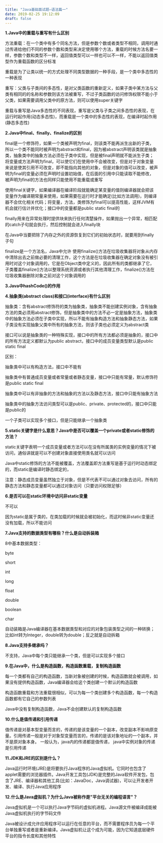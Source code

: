 ```yaml
---
title: "Java基础面试题—语法篇一"
date: 2019-02-25 19:12:09
draft: false
---
```

**1.Java中的重载与重写有什么区别**

方法重载：在一个类中有多个同名方法，但是参数个数或者类型不相同，调用时通过传递给他们不同的参数个数和类型来决定使用哪个方法，重载的时候方法名要一样，参数个数和类型不一样，返回值类型可以一样也可以不一样，不能以返回值类型作为重载函数的区分标准

重载是为了让类以统一的方式处理不同类型数据的一种手段，是一个类中多态性的一种表现

重写：父类与子类间的多态性，是对父类函数的重新定义，如果子类中某方法与父类有相同的的名称和参数则该方法被重写，不过子类函数的访问修饰权限不能小于父类，如果需要调用父类中的原方法，则可以使用super关键字

重载与重写是Java多态性的不同表现，重写是父类与子类之间多态性的表现，在运行时起作用(动态多态性)，而重载是一个类中的多态性的表现，在编译时起作用(静态多态性)

**2.Java中final、finally、finalize的区别**

final是一个修饰符，如果一个类被声明为final，则该类不能再派生出新的子类，所以一个类不能同时被声明为abstract和final，因为被abstract声明该类就是抽象类，抽象类中的抽象方法必须在子类中实现，但是被final声明就不能派生子类；将变量或方法声明为final，可以使它们在使用中不会被改变，但是对于对象变量来说是使其引用不可改变，即不能指向其他的对象，但是对象的值可以改变，被声明为final的变量必须在声明时设置初始值，在后面的引用中只能读取不能修改，被声明为final的方法也同样只能使用不能重载或重写

使用final关键字，如果编译器在编译阶段就能确定某变量的值则编译器就会把该变量作为编译期常量来使用，如果需要在运行时才能确定(比如方法调用)，则编译器不会优化相关代码；将变量，方法，类修饰为final可以提高性能，这样JVM有机会就行估计并优化；接口中的变量都是public static final的

finally用来在异常处理时提供块来执行任何清楚操作，如果抛出一个异常，相匹配的catch子句就会执行，然后控制就会进入finally块

在Java中当要把除了内存之外的资源恢复到它们的初始状态时，就要用到finally子句

finalize是一个方法名，Java中允许 使用finalize()方法在垃圾收集器将对象从内存中清除出去之前做必要的清理工作，这个方法是在垃圾收集器在确定对象没有被引用时对这个对象调用的，它是在Object类中定义的，因此所有的类都继承了它，子类覆盖finalize()方法以整理系统资源或者执行其他清理工作，finalize()方法在垃圾收集器删除对象之前对这个对象调用的

**3.Java中hashCode()的作用**

**4.抽象类(abstract class)和接口(interface)有什么区别**

抽象类：含有abstract修饰符的类为抽象类，抽象类不能创建实例对象，含有抽象方法的类必须用abstract修饰，但是抽象类中的方法不必一定是抽象方法，抽象类中的抽象方法必须在子类中实现，所以不能有抽象构造方法和抽象静态方法，如果子类没有实现抽象父类中所有的抽象方法，则该子类也必须定义为abstract类

接口可以说是抽象类的一种特殊实现，接口中的所有方法都必须是抽象的，接口中的所有方法定义都默认为public abstract，接口中的成员变量类型默认是public static final

区别：

抽象类中可以有构造方法，接口中不能有

抽象类中有普通成员变量或者常量或者静态变量，接口中只能有常量，默认修饰符是public static final

抽象类中可以有非抽象的方法和抽象的方法以及静态方法，接口中只能有抽象方法

抽象类中的抽象方法访问类型可以是public、private、protected的，接口中只能是public的

一个子类可以实现多个接口，但是只能继承一个抽象类

**5.static关键字是什么意思？Java中是否可以覆盖一个private或者static修饰的方法？**

static关键字表明一个成员变量或者方法可以在没有所属类的实例变量的情况下被访问，通俗讲就是可以不创建对象直接使用类名就可以访问

Java中static修饰的方法不能被覆盖，方法覆盖即方法重写是基于运行时动态绑定的，而static是编译时静态绑定的，

注意：静态成员变量虽然独立于对象，但是不代表不可以通过对象去访问，所有的静态方法和静态变量都可以通过对象访问（只要访问权限足够）

**6.是否可以在static环境中访问非static变量**

不可以

因为static是属于类的，在类加载的时候就会被初始化，而这时候非static变量还没有加载，所以不能访问

**7.Java支持的数据类型有哪些？什么是自动拆装箱**

8中基本数据类型：

byte

short

int

long

float

double

boolean

char

自动装箱是Java编译器在基本数据类型和对应的对象包装类型之间的一种转换；比如int转为Integer，double转为double；反之就是自动拆箱

**8.Java支持多继承吗？**

不支持，Java中每个类只能继承一个类，但是可以实现多个接口

**9.在Java中，什么是构造函数，构造函数重载，复制构造函数**

每一个类都有自己的构造函数，当新对象被创建的时候，构造函数就会被调用，如果没有提供构造函数，Java编译器会给这个类创建一个默认的构造函数

构造函数重载和方法重载很相似，可以为每一个类创建多个构造函数，每一个构造函数都有它自己的参数列表

Java中没有复制构造函数，Java不会创建默认的复制构造函数

**10.什么是值传递和引用传递**

值传递是对基本型变量而言的，传递的是该变量的一个副本，改变副本不影响原变量。引用传递一般是对于对象型变量而言的，传递的是该对象地址的一个副本，并不是原对象本身。 一般认为，java内的传递都是值传递， java中实例对象的传递是引用传递

**11.JDK和JRE的区别是什么？**

Java运行时环境(JRE)是将要执行Java程序的Java虚拟机。它同时也包含了applet需要的浏览器插件。Java开发工具包(JDK)是完整的Java软件开发包，包含了JRE、编译器和其他工具(比如：JavaDoc，Java调试器)，可以让开发者开发、编译、执行Java应用程序

**12.什么是Java虚拟机？为什么Java被称作是"平台无关的编程语言"？**

Java虚拟机是一个可以执行Java字节码的虚拟机进程。Java源文件被编译成能被Java虚拟机执行的字节码文件

Java被设计成允许应用程序可以运行在任意的平台，而不需要程序员为每一个平台单独重写或者是重新编译。Java虚拟机让这个成为可能，因为它知道底层硬件平台的指令长度和其他特性
